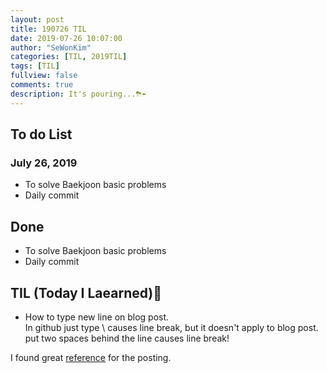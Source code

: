 ```yaml
---
layout: post
title: 190726 TIL
date: 2019-07-26 10:07:00
author: "SeWonKim"
categories: [TIL, 2019TIL]
tags: [TIL]
fullview: false
comments: true
description: It's pouring...⛈☔
---
```



## To do List 
### July 26, 2019
* To solve Baekjoon basic problems
* Daily commit

## Done 
* To solve Baekjoon basic problems
* Daily commit 

## TIL (Today I Laearned)🤔
* How to type new line on blog post.    
In github just type \ causes line break, but it doesn't apply to blog post.      
put two spaces behind the line causes line break!      

I found great [reference](https://wepplication.github.io/programming/jekyll/) for the posting.
